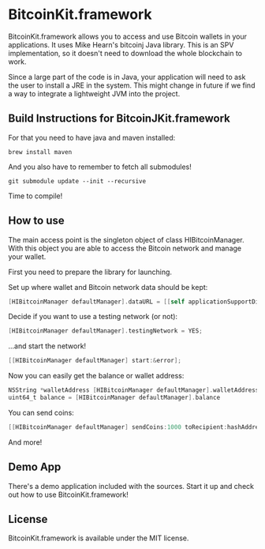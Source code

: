 BitcoinKit.framework
===================

BitcoinKit.framework allows you to access and use Bitcoin wallets in your applications. It uses Mike Hearn's bitcoinj Java library. This is an SPV implementation, so it doesn't need to download the whole blockchain to work.

Since a large part of the code is in Java, your application will need to ask the user to install a JRE in the system. This might change in future if we find a way to integrate a lightweight JVM into the project.


Build Instructions for BitcoinJKit.framework
-------------------------------------------

For that you need to have java and maven installed:

    brew install maven

And you also have to remember to fetch all submodules!

    git submodule update --init --recursive

Time to compile!


How to use
----------

The main access point is the singleton object of class HIBitcoinManager. With this object you are able to access the Bitcoin network and manage your wallet.

First you need to prepare the library for launching.

Set up where wallet and Bitcoin network data should be kept:

```objective-c
[HIBitcoinManager defaultManager].dataURL = [[self applicationSupportDir] URLByAppendingPathComponent:@"com.mycompany.MyBitcoinWalletData"];
```

Decide if you want to use a testing network (or not):

```objective-c
[HIBitcoinManager defaultManager].testingNetwork = YES;
```

...and start the network!

```objective-c
[[HIBitcoinManager defaultManager] start:&error];
```

Now you can easily get the balance or wallet address:

```objective-c
NSString *walletAddress [HIBitcoinManager defaultManager].walletAddress;
uint64_t balance = [HIBitcoinManager defaultManager].balance
```

You can send coins:

```objective-c
[[HIBitcoinManager defaultManager] sendCoins:1000 toRecipient:hashAddress comment:@"Here's some money for you!" password:nil error:&error completion:nil];
```

And more!


Demo App
--------

There's a demo application included with the sources. Start it up and check out how to use BitcoinKit.framework!

License
-------

BitcoinKit.framework is available under the MIT license.
